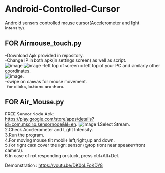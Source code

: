 # Android-Controlled-Cursor
Android sensors controlled mouse cursor(Accelerometer and light intensity). 

## FOR Airmouse_touch.py

-Download Apk provided in repository. <br />
-Change IP in both apk(in settings screen) as well as script.  <br />
![image](https://github.com/the-vishal/Air-Mouse/blob/master/Images/1.png)
![image](https://github.com/the-vishal/Air-Mouse/blob/master/Images/2.png)
-left top of screen = left top of your PC and similarly other coordinates.   <br />
![image](https://automatetheboringstuff.com/images/000011.jpg).  <br />
-swipe on canvas for mouse movement.  <br />
-for clicks, buttons are there.  <br />


## FOR Air_Mouse.py

FREE Sensor Node Apk:   <br />
https://play.google.com/store/apps/details?id=com.mscino.sensornode&hl=en. 
![image](https://qph.fs.quoracdn.net/main-qimg-e29636d1e41654fd5b9367b1739f0ccc.webp)
1.Select Stream.  <br />
2.Check Accelerometer and Light Intensity.  <br />
3.Run the program.  <br />
4.For moving mouse tilt mobile left,right,up and down.  <br />
5.For right click cover the light sensor (@top front near speaker/front camera).  <br />
6.In case of not responding or stuck, press ctrl+Alt+Del. 



Demonstration : https://youtu.be/DK0oLFoKDV8
